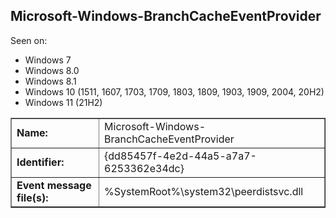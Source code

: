## Microsoft-Windows-BranchCacheEventProvider

Seen on:
* Windows 7
* Windows 8.0
* Windows 8.1
* Windows 10 (1511, 1607, 1703, 1709, 1803, 1809, 1903, 1909, 2004, 20H2)
* Windows 11 (21H2)

<table border="1" class="docutils">
  <tbody>
    <tr>
      <td><b>Name:</b></td>
      <td>Microsoft-Windows-BranchCacheEventProvider</td>
    </tr>
    <tr>
      <td><b>Identifier:</b></td>
      <td>{dd85457f-4e2d-44a5-a7a7-6253362e34dc}</td>
    </tr>
    <tr>
      <td><b>Event message file(s):</b></td>
      <td>%SystemRoot%\system32\peerdistsvc.dll</td>
    </tr>
  </tbody>
</table>

&nbsp;

